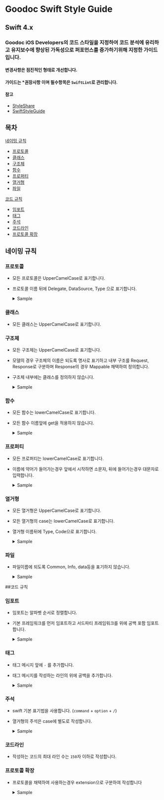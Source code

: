 # Goodoc Swift Style Guide

## Swift 4.x

### Goodoc iOS Developers의 코드 스타일을 지정하여 코드 분석에 유리하고 유지보수에 향상된 가독성으로 퍼포먼스를 증가하기위해 지정한 가이드입니다.

#### 변경사항은 점진적인 형태로 개선합니다.

#### 가이드는 *권장사항 이며 필수항목은 `SwiftLint`로 관리합니다.

#### 참고
- [StyleShare](https://github.com/StyleShare/swift-style-guide/blob/master/README.md)
- [SwiftStyleGuide](https://google.github.io/swift/)

## 목차

[네이밍 규칙](#네이밍-규칙)

- [프로토콜](#프로토콜)
- [클래스](#클래스)
- [구조체](#구조체)
- [함수](#함수)
- [프로퍼티](#프로퍼티)
- [열거형](#열거형)
- [파일](#파일)

[코드 규칙](#코드-규칙)
- [임포트](#임포트)
- [태그](#태그)
- [주석](#주석)
- [코드라인](#코드라인)
- [프로토콜 확장](#프로토콜-확장)
## 네이밍 규칙

### 프로토콜
- 모든 프로토콜은 UpperCamelCase로 표기합니다.
- 프로토콜 이름 뒤에 Delegate, DataSource, Type 으로 표기합니다.

	<details>
	<summary>Sample</summary>

	``` swift
	protocol CommonCellDelegate {}
	protocol CommonTableViewDataSource {}
	```

	``` swift
	protocol CommonNetworkType {}
	protocol ViewModelType {}
	```
	</details>
	
### 클래스
- 모든 클래스는 UpperCamelCase로 표기합니다.

### 구조체
- 모든 구조체는 UpperCamelCase로 표기합니다.
- 모델의 경우 구조체의 이름은 되도록 명사로 표기하고 내부 구조를 Request, Response로 구분하며 Response의 경우 Mappable 채택하여 정의합니다.
- 구조체 내부에는 클래스를 정의하지 않습니다.
	<details>
	<summary>Sample</summary>

	``` swift
	struct Notice {

		struct Request {
			// ...
		}

		struct Response: Mappable {
			// ...
		}

		struct Detail {
			// ...
		}
	}
	```

	``` swift
	struct NoticeModel { X
		// ...
	}

	struct NoticeList { X
		// ...

		class NoticeViewModel { X
			// ...
		}
	}
	```
	</details>

### 함수
- 모든 함수는 lowerCamelCase로 표기합니다.
- 모든 함수 이름앞에 get을 적용하지 않습니다.

	<details>
	<summary>Sample</summary>

	``` swift
	func email() {
		// ...
	}
	```
	
	``` swift
	func getEmail() { X
		// ...
	}
	```
	</details>

### 프로퍼티
- 모든 프로퍼티는 lowerCamelCase로 표기합니다.
- 이름에 약어가 들어가는경우 앞에서 시작하면 소문자, 뒤에 들어가는경우 대문자로 입력합니다.

	<details>
	<summary>Sample</summary>

	``` swift
	var description: String?
	let noticeKey: String = "notice_seq"
	
	var html: String?
	var userID: String?
	```
	
	``` swift
	var Description: String?  X
	let KNoticeKey: String = "notice_seq"  X
	let NOTICE_SEQ: String = "notice_seq"  X

	var HTML: String?	X
	var userId: String?	X
	```
	</details>

### 열거형
- 모든 열거형은 UpperCamelCase로 표기합니다.
- 모든 열거형의 case는 lowerCamelCase로 표기합니다.
- 열거형 이름뒤에 Type, Code으로 표기합니다.

	<details>
	<summary>Sample</summary>

	``` swift
	enum NoticeType {
		case .event
		case .terms
	}
	
	enum StatusCode: String {
		case success = "0001"
	}
	```
	
	``` swift
	enum notice {  X
		case .Event  X
		case .terms
	}

	enum StatusCodeType: String {  X
		case success = "0001"
	}
	```
	</details>

### 파일
- 파일이름에 되도록 Common, Info, data등을 표기하지 않습니다.
	<details>
	<summary>Sample</summary>
	
	- Notice.swift O
	- NoticeInfo.swift X
	- NoticeData.swift X
	</details>

##코드 규칙


### 임포트
- 임포트는 알파벳 순서로 정렬합니다.
- 기본 프레임워크를 먼저 임포트하고 서드파티 프레임워크를 위에 공백 포함 임포트 합니다.
	<details>
	<summary>Sample</summary>
	``` swift
	import Foundation
	
	import Alamofire
	import ObjectMapper
	```
	</details>

### 태그
- 태그 메시지 앞에 `-` 를 추가합니다.
- 태그 메시지를 작성하는 라인의 위에 공백을 추가합니다.
	<details>
	<summary>Sample</summary>
	``` swift
	
	// MARK: - Properties
    var message: String = ""

	// MARK: - View Life cycle
    override func viewDidLoad() {
        super.viewDidLoad()
	}
	```

	``` swift
	// MARK: Properties	X
    var message: String = ""
	// MARK: - Request	X
	func loadNoticeList() {
		// ...
	}
	```
	</details>

### 주석
- swift 기본 표기법을 사용합니다. (`command` + `option` + `/`)
- 열거형의 주석은 case에 별도로 작성합니다.

	<details>
	<summary>Sample</summary>
	``` swift
	/// 공지사항 리스트를 불러오는 함수
	func loadNoticeList() {
		// ...
	}

	/// 공지사항 API 요청
	///
	/// - Parameter completion: 통신 결과를 나타내는 상태코드
	static func noticeList(_ completion: Network.Status)

	/// 공지사항 타입
	enum NoticeType {
		/// 이벤트
		case .event
		/// 이용약관
		case .terms
	}
	```

	``` swift
	/**
	  공지사항 리스트를 불러오는 함수	X
	*/
	func loadNoticeList() {
		// ...
	}

	/// 공지사항 타입
	///
	/// - event: 이벤트	X
	/// - terms: 이용약관	X
	enum NoticeType {
		case .event
		case .terms
	}
	```
	</details>

### 코드라인
- 작성하는 코드의 최대 라인 수는 `150`자 이하로 작성합니다.

### 프로토콜 확장
- 프로토콜을 채택하여 사용하는경우 extension으로 구분하여 작성합니다

	<details>
	<summary>Sample</summary>
	``` swift
	// MARK: - NoticeViewModelType
	extension NoticeViewModel: NoticeViewModelType {
		// ...
	}

	// MARK: - UITableViewDelegate
	extension NoticeViewController: UITableViewDelegate {
  	// ...
	}
	```

	``` swift
	class NoticeViewModel: NoticeViewModelType {	X
		// ...
	}

	class NoticeViewController: UIViewController, UITableViewDelegate {	X
		// ...
	}
	```
	</details>
